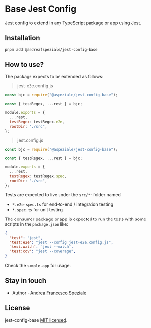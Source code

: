 # Base Jest Config

Jest config to extend in any TypeScript package or app using Jest.

## Installation

```sh
pnpm add @andreafspeziale/jest-config-base
```

## How to use?

The package expects to be extended as follows:

> jest-e2e.config.js

```javascript
const bjc = require("@aspeziale/jest-config-base");

const { testRegex, ...rest } = bjc;

module.exports = {
  ...rest,
  testRegex: testRegex.e2e,
  rootDir: "./src",
};
```

> jest.config.js

```javascript
const bjc = require("@aspeziale/jest-config-base");

const { testRegex, ...rest } = bjc;

module.exports = {
  ...rest,
  testRegex: testRegex.spec,
  rootDir: "./src",
};
```

Tests are expected to live under the `src/**` folder named:

- `*.e2e-spec.ts` for end-to-end / integration testing
- `*.spec.ts` for unit testing

The consumer package or app is expected to run the tests with some scripts in the `package.json` like:

```JSON
{
  "test": "jest",
  "test:e2e": "jest --config jest-e2e.config.js",
  "test:watch": "jest --watch",
  "test:cov": "jest --coverage",
}
```

Check the `sample-app` for usage.

## Stay in touch

- Author - [Andrea Francesco Speziale](https://twitter.com/andreafspeziale)

## License

jest-config-base [MIT licensed](LICENSE).
